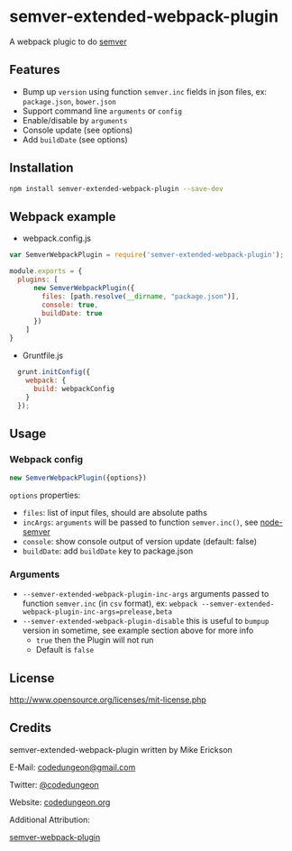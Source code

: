 # semver-extended-webpack-plugin
A webpack plugic to do [semver](http://semver.org)

## Features
- Bump up `version` using function `semver.inc` fields in json files, ex: `package.json`, `bower.json`
- Support command line `arguments` or `config`
- Enable/disable by `arguments`
- Console update (see options)
- Add `buildDate` (see options)

## Installation
```bash
npm install semver-extended-webpack-plugin --save-dev
```

## Webpack example
- webpack.config.js
``` javascript
var SemverWebpackPlugin = require('semver-extended-webpack-plugin');

module.exports = {
  plugins: [
      new SemverWebpackPlugin({
        files: [path.resolve(__dirname, "package.json")],
        console: true,
        buildDate: true
      })
    ]
}
```

- Gruntfile.js
```javascript
  grunt.initConfig({
    webpack: {
      build: webpackConfig
    }
  });
```


## Usage
### Webpack config
```javascript
new SemverWebpackPlugin({options})
```
`options` properties:
- `files`: list of input files, should are absolute paths
- `incArgs`: `arguments` will be passed to function `semver.inc()`, see [node-semver](https://github.com/npm/node-semver)
- `console`: show console output of version update (default: false)
- `buildDate`: add `buildDate` key to package.json

### Arguments
- `--semver-extended-webpack-plugin-inc-args` arguments passed to function `semver.inc` (in `csv` format), ex: `webpack --semver-extended-webpack-plugin-inc-args=prelease,beta`
- `--semver-extended-webpack-plugin-disable` this is useful to `bumpup` version in sometime, see example section above for more info
  - `true` then the Plugin will not run
  - Default is `false`

## License
http://www.opensource.org/licenses/mit-license.php

## Credits

semver-extended-webpack-plugin written by Mike Erickson

E-Mail: [codedungeon@gmail.com](mailto:codedungeon@gmail.com)

Twitter: [@codedungeon](http://twitter.com/codedungeon)

Website: [codedungeon.org](http://codedungeon.org)

Additional Attribution:

[semver-webpack-plugin](https://www.npmjs.com/package/semver-webpack-plugin)
